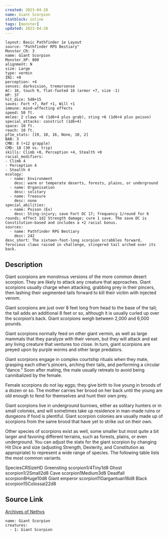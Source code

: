 ```yaml
---
created: 2023-04-28
name: Giant Scorpion
statblock: inline
tags: [monster]
updated: 2023-04-28
---
```

```statblock
layout: Basic Pathfinder 1e Layout
source: "Pathfinder RPG Bestiary"
Monster_CR: 3
name: Giant Scorpion
Monster_XP: 800
alignment: N
size: Large
type: vermin
INI: +0
perception: +4
senses: darkvision, tremorsense
AC: 16, touch 9, flat-footed 16 (armor +7, size -1)
HP: 37
hit_dice: 5d8+15
saves: Fort +7, Ref +1, Will +1
immune: mind-affecting effects
speed: 50 ft.
melee: 2 claws +6 (1d6+4 plus grab), sting +6 (1d6+4 plus poison)
special_attacks: constrict (1d6+4)
space: 10 ft.
reach: 10 ft.
pf1e_stats: [19, 10, 16, None, 10, 2]
BAB: 3
CMB: 8 (+12 grapple)
CMD: 18 (30 vs. trip)
skills: Climb +8, Perception +4, Stealth +0
racial_modifiers:
- Climb 4
- Perception 4
- Stealth 4
ecology:
  - name: Environment
    desc: warm or temperate deserts, forests, plains, or underground
  - name: Organisation
    desc: solitary
  - name: Treasure
    desc: none
special_abilities:
  - name: Poison (Ex)
    desc: Sting-injury; save Fort DC 17; frequency 1/round for 6 rounds; effect 1d2 Strength damage; cure 1 save. The save DC is Constitution-based and includes a +2 racial bonus.
sources:
  - name: Pathfinder RPG Bestiary
    desc: 242
desc_short: The sixteen-foot-long scorpion scrabbles forward, ferocious claws raised in challenge, stingered tail arched over its back.
```
## Description
Giant scorpions are monstrous versions of the more common desert scorpion. They are likely to attack any creature that approaches. Giant scorpions usually charge when attacking, grabbing prey in their pincers, then lashing their segmented tails forward to kill their victim with injected venom.

Giant scorpions are just over 8 feet long from head to the base of the tail; the tail adds an additional 8 feet or so, although it is usually curled up over the scorpion’s back. Giant scorpions weigh between 2,000 and 6,000 pounds.

Giant scorpions normally feed on other giant vermin, as well as large mammals that they paralyze with their venom, but they will attack and eat any living creature that ventures too close. In turn, giant scorpions are preyed upon by purple worms and other large predators.

Giant scorpions engage in complex courtship rituals when they mate, grasping each other’s pincers, arching their tails, and performing a circular “dance.” Soon after mating, the male usually retreats to avoid being cannibalized by the female.

Female scorpions do not lay eggs; they give birth to live young in broods of a dozen or so. The mother carries her brood on her back until the young are old enough to fend for themselves and hunt their own prey.

Giant scorpions live in underground burrows, either as solitary hunters or in small colonies, and will sometimes take up residence in man-made ruins or dungeons if food is plentiful. Giant scorpion colonies are usually made up of scorpions from the same brood that have yet to strike out on their own.

Other species of scorpions exist as well, some smaller but most quite a bit larger and favoring different terrains, such as forests, plains, or even underground. You can adjust the stats for the giant scorpion by changing Hit Dice and size (adjusting Strength, Dexterity, and Constitution as appropriate) to represent a wide range of species. The following table lists the most common variants.

SpeciesCRSizeHD Greensting scorpion1/4Tiny1d8 Ghost scorpion1/2Small2d8 Cave scorpion1Medium3d8 Deadfall scorpion8Huge10d8 Giant emperor scorpion11Gargantuan16d8 Black scorpion15Colossal22d8
## Source Link
[Archives of Nethys](https://aonprd.com/MonsterDisplay.aspx?ItemName=Giant%20Scorpion)
```encounter-table
name: Giant Scorpion
creatures:
  - 1: Giant Scorpion
```

